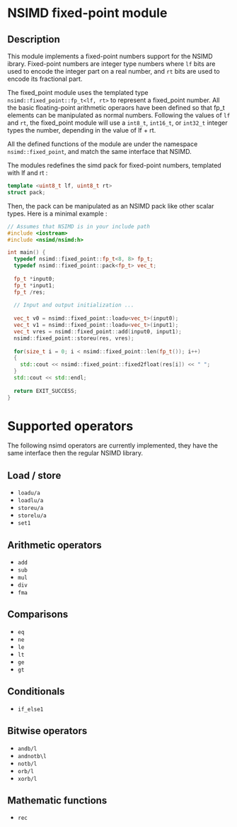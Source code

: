 NSIMD fixed-point module
========================

Description
----------

This module implements a fixed-point numbers support for the NSIMD ibrary.
Fixed-point numbers are integer type numbers where `lf` bits are used to encode
the integer part on a real number, and `rt` bits are used to encode its fractional
part.

The fixed_point module uses the templated type `nsimd::fixed_point::fp_t<lf, rt>` to 
represent a fixed_point number. All the basic floating-point arithmetic operaors have 
been defined so that fp\_t elements can be manipulated as normal numbers.
Following the values of `lf` and `rt`, the fixed\_point module will use a `int8_t`, 
`int16_t`, or `int32_t` integer types the number, depending in the value of lf + rt. 

All the defined functions of the module are under the namespace `nsimd::fixed_point`, 
and match the same interface that NSIMD.

The modules redefines the simd pack for fixed-point numbers, templated with lf 
and rt :

```C++
template <uint8_t lf, uint8_t rt>
struct pack;
```

Then, the pack can be manipulated as an NSIMD pack like other scalar types. Here is 
a minimal example :

```C++
// Assumes that NSIMD is in your include path
#include <iostream>
#include <nsimd/nsimd:h>

int main() {
  typedef nsimd::fixed_point::fp_t<8, 8> fp_t;
  typedef nsimd::fixed_point::pack<fp_t> vec_t;
  
  fp_t *input0;
  fp_t *input1;
  fp_t /res;
  
  // Input and output initialization ...
  
  vec_t v0 = nsimd::fixed_point::loadu<vec_t>(input0);
  vec_t v1 = nsimd::fixed_point::loadu<vec_t>(input1);
  vec_t vres = nsimd::fixed_point::add(input0, input1);
  nsimd::fixed_point::storeu(res, vres);
  
  for(size_t i = 0; i < nsimd::fixed_point::len(fp_t()); i++)
  {
    std::cout << nsimd::fixed_point::fixed2float(res[i]) << " ";
  }
  std::cout << std::endl;
  
  return EXIT_SUCCESS;
}

```

Supported operators
===================

The following nsimd operators are currently implemented, they have the same interface
then the regular NSIMD library.

Load / store
------------

- `loadu/a`
- `loadlu/a`
- `storeu/a`
- `storelu/a`
- `set1`

Arithmetic operators
--------------------

- `add`
- `sub`
- `mul`
- `div`
- `fma`

Comparisons
-----------

- `eq`
- `ne`
- `le`
- `lt`
- `ge`
- `gt`

Conditionals
------------

- `if_else1`

Bitwise operators
-----------------

- `andb/l`
- `andnotb\l`
- `notb/l`
- `orb/l`
- `xorb/l`

Mathematic functions
--------------------

- `rec`
